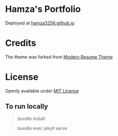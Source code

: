 # Hamza's Portfolio

Deployed at [hamza3256.github.io](https://hamza3256.github.io)

# Credits

The theme was forked from [Modern Resume Theme](https://github.com/sproogen/modern-resume-theme)

# License

Openly available under [MIT License](https://opensource.org/licenses/MIT)

## To run locally

> bundle install

> bundle exec jekyll serve
